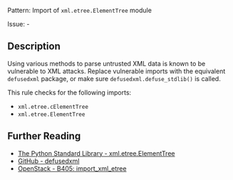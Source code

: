 Pattern: Import of `xml.etree.ElementTree` module

Issue: -

## Description

Using various methods to parse untrusted XML data is known to be vulnerable to
XML attacks. Replace vulnerable imports with the equivalent `defusedxml`
package, or make sure `defusedxml.defuse_stdlib()` is called.

This rule checks for the following imports:

  - `xml.etree.cElementTree`
  - `xml.etree.ElementTree`

## Further Reading

* [The Python Standard Library - xml.etree.ElementTree](https://docs.python.org/2/library/xml.etree.elementtree.html#module-xml.etree.ElementTree)
* [GitHub - defusedxml](https://github.com/tiran/defusedxml)
* [OpenStack - B405: import_xml_etree](https://docs.openstack.org/developer/bandit/api/bandit.blacklists.html#b405-import-xml-etree)
